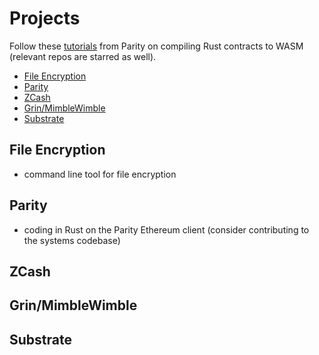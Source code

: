 # Projects

Follow these [tutorials](https://wiki.parity.io/WebAssembly-Links.html) from Parity on compiling Rust contracts to WASM (relevant repos are starred as well). 

* [File Encryption](#fileEncryption)
* [Parity](#parity)
* [ZCash](#zcash)
* [Grin/MimbleWimble](#grin)
* [Substrate](#substrate)

## File Encryption <a name="fileEncryption"></a>
* command line tool for file encryption

## Parity <a name="parity"></a>
* coding in Rust on the Parity Ethereum client (consider contributing to the systems codebase)

## ZCash <a name="zcash"></a>

## Grin/MimbleWimble <a name="grin"></a>

## Substrate <a name="substrate"></a>